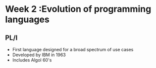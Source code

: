 # Week 2 :Evolution of programming languages

## PL/I
- First language designed for a broad spectrum of use cases
- Developed by IBM in 1963
- Includes Algol 60's 
    > 

